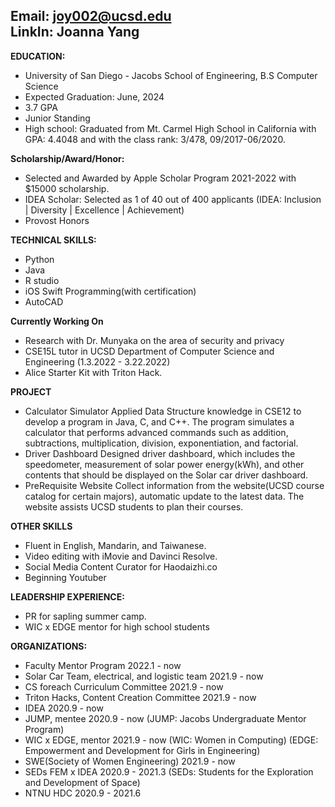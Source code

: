 Email: joy002@ucsd.edu<br>
LinkIn: Joanna Yang
---
  
**EDUCATION:**
- University of San Diego - Jacobs School of Engineering, B.S Computer Science
- Expected Graduation: June, 2024
- 3.7 GPA
- Junior Standing
- High school: Graduated from Mt. Carmel High School in California with GPA: 4.4048 and with the class rank: 3/478, 09/2017-06/2020.

**Scholarship/Award/Honor:**
- Selected and Awarded by Apple Scholar Program 2021-2022 with $15000 scholarship.
- IDEA Scholar: Selected as 1 of 40 out of 400 applicants (IDEA: Inclusion | Diversity | Excellence | Achievement)
- Provost Honors

**TECHNICAL SKILLS:**
- Python
- Java
- R studio
- iOS Swift Programming(with certification)
- AutoCAD

**Currently Working On**
- Research with Dr. Munyaka on the area of security and privacy
- CSE15L tutor in UCSD Department of Computer Science and Engineering
(1.3.2022 - 3.22.2022)
- Alice Starter Kit with Triton Hack.

**PROJECT**
- Calculator Simulator
Applied Data Structure knowledge in CSE12 to develop a program in Java, C, and C++. The program simulates a calculator that performs advanced commands such as addition, subtractions, multiplication, division, exponentiation, and factorial.
- Driver Dashboard
Designed driver dashboard, which includes the speedometer, measurement of solar power energy(kWh), and other contents that should be displayed on the Solar car driver dashboard.
- PreRequisite Website
Collect information from the website(UCSD course catalog for certain majors), automatic update to the latest data. The website assists UCSD students to plan their courses.

**OTHER SKILLS**
- Fluent in English, Mandarin, and Taiwanese.
- Video editing with iMovie and Davinci Resolve.
- Social Media Content Curator for Haodaizhi.co
- Beginning Youtuber

**LEADERSHIP EXPERIENCE:**
- PR for sapling summer camp.
- WIC x EDGE mentor for high school students

**ORGANIZATIONS:**
- Faculty Mentor Program                            2022.1 - now
- Solar Car Team, electrical, and logistic team     2021.9 - now
- CS foreach Curriculum Committee                   2021.9 - now
- Triton Hacks, Content Creation Committee          2021.9 - now
- IDEA                                              2020.9 - now
- JUMP, mentee                                      2020.9 - now
  (JUMP: Jacobs Undergraduate Mentor Program)
- WIC x EDGE, mentor                                2021.9 - now
  (WIC: Women in Computing)
  (EDGE: Empowerment and Development for Girls in Engineering)
- SWE(Society of Women Engineering)                 2021.9 - now
- SEDs FEM x IDEA                                   2020.9 - 2021.3
  (SEDs: Students for the Exploration and Development of Space)
- NTNU HDC 2020.9 - 2021.6
